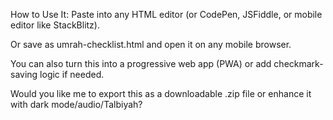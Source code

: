How to Use It:
Paste into any HTML editor (or CodePen, JSFiddle, or mobile editor like StackBlitz).

Or save as umrah-checklist.html and open it on any mobile browser.

You can also turn this into a progressive web app (PWA) or add checkmark-saving logic if needed.

Would you like me to export this as a downloadable .zip file or enhance it with dark mode/audio/Talbiyah?
